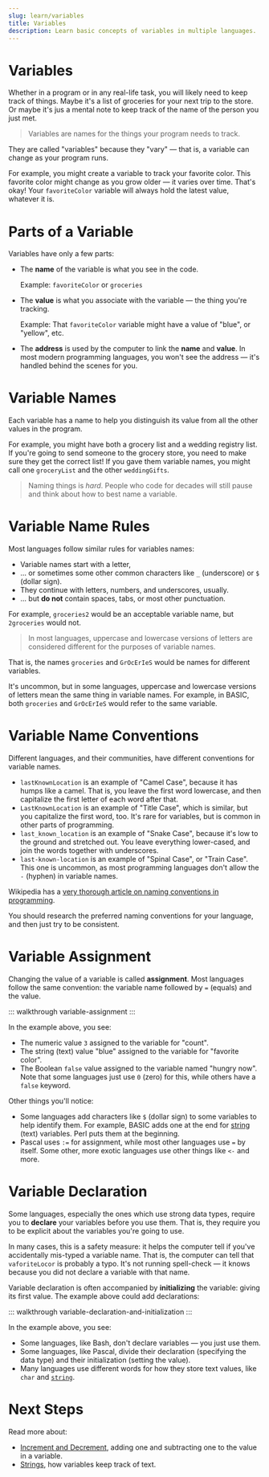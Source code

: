```yaml
---
slug: learn/variables
title: Variables
description: Learn basic concepts of variables in multiple languages.
---
```


# Variables

Whether in a program or in any real-life task, you will likely need to keep track of things.
Maybe it's a list of groceries for your next trip to the store.
Or maybe it's jus a mental note to keep track of the name of the person you just met.

> Variables are names for the things your program needs to track.

They are called "variables" because they "vary" — that is, a variable can change as your program runs.

For example, you might create a variable to track your favorite color.
This favorite color might change as you grow older — it varies over time.
That's okay!
Your `favoriteColor` variable will always hold the latest value, whatever it is.

# Parts of a Variable

Variables have only a few parts:

* The **name** of the variable is what you see in the code.

  Example: `favoriteColor` or `groceries`

* The **value** is what you associate with the variable — the thing you're tracking.

  Example: That `favoriteColor` variable might have a value of "blue", or "yellow", etc.

* The **address** is used by the computer to link the **name** and **value**.
  In most modern programming languages, you won't see the address — it's handled behind the scenes for you.

# Variable Names

Each variable has a name to help you distinguish its value from all the other values in the program.

For example, you might have both a grocery list and a wedding registry list.
If you're going to send someone to the grocery store, you need to make sure they get the correct list!
If you gave them variable names, you might call one `groceryList` and the other `weddingGifts`.

> Naming things is _hard_.
> People who code for decades will still pause and think about how to best name a variable.

# Variable Name Rules

Most languages follow similar rules for variables names:

* Variable names start with a letter,
* ... or sometimes some other common characters like `_` (underscore) or `$` (dollar sign).
* They continue with letters, numbers, and underscores, usually.
* ... but **do not** contain spaces, tabs, or most other punctuation.

For example, `groceries2` would be an acceptable variable name, but `2groceries` would not.

> In most languages, uppercase and lowercase versions of letters are considered different for the purposes of variable names.

That is, the names `groceries` and `GrOcErIeS` would be names for different variables.

It's uncommon, but in some languages, uppercase and lowercase versions of letters mean the same thing in variable names.
For example, in BASIC, both `groceries` and `GrOcErIeS` would refer to the same variable.

# Variable Name Conventions

Different languages, and their communities, have different conventions for variable names.

* `lastKnownLocation` is an example of "Camel Case", because it has humps like a camel.
  That is, you leave the first word lowercase, and then capitalize the first letter of each word after that.
* `LastKnownLocation` is an example of "Title Case", which is similar, but you capitalize the first word, too.
  It's rare for variables, but is common in other parts of programming.
* `last_known_location` is an example of "Snake Case", because it's low to the ground and stretched out.
  You leave everything lower-cased, and join the words together with underscores.
* `last-known-location` is an example of "Spinal Case", or "Train Case".
  This one is uncommon, as most programming languages don't allow the `-` (hyphen) in variable names.

Wikipedia has a [very thorough article on naming conventions in programming](https://en.wikipedia.org/wiki/Naming_convention_(programming)).

You should research the preferred naming conventions for your language, and then just try to be consistent.

# Variable Assignment

Changing the value of a variable is called **assignment**.
Most languages follow the same convention: the variable name followed by `=` (equals) and the value.

::: walkthrough variable-assignment
:::

In the example above, you see:

* The numeric value `3` assigned to the variable for "count".
* The string (text) value "blue" assigned to the variable for "favorite color".
* The Boolean `false` value assigned to the variable named "hungry now".
  Note that some languages just use `0` (zero) for this, while others have a `false` keyword.

Other things you'll notice:

* Some languages add characters like `$` (dollar sign) to some variables to help identify them.
  For example, BASIC adds one at the end for [string](/learn/strings/) (text) variables.
  Perl puts them at the beginning.
* Pascal uses `:=` for assignment, while most other languages use `=` by itself.
  Some other, more exotic languages use other things like `<-` and more.

# Variable Declaration

Some languages, especially the ones which use strong data types, require you to **declare** your variables before you use them.
That is, they require you to be explicit about the variables you're going to use.

In many cases, this is a safety measure: it helps the computer tell if you've accidentally mis-typed a variable name.
That is, the computer can tell that `vaforiteLocor` is probably a typo.
It's not running spell-check — it knows because you did not declare a variable with that name.

Variable declaration is often accompanied by **initializing** the variable: giving its first value.
The example above could add declarations:

::: walkthrough variable-declaration-and-initialization
:::

In the example above, you see:

* Some languages, like Bash, don't declare variables — you just use them.
* Some languages, like Pascal, divide their declaration (specifying the data type) and their initialization (setting the value).
* Many languages use different words for how they store text values, like `char` and [`string`](/learn/strings/).

# Next Steps

Read more about:

* [Increment and Decrement](/learn/increment-and-decrement/), adding one and subtracting one to the value in a variable.
* [Strings](/learn/strings/), how variables keep track of text.
